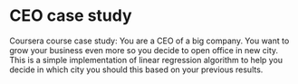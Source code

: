 # CEO case study
Coursera course case study:
You are a CEO of a big company. You want to grow your business even more so you decide to open office in new city. 
This is a simple implementation of linear regression algorithm to help you decide in which city you should this
based on your previous results.
